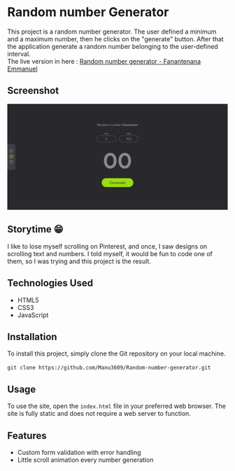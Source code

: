 # Random number Generator

This project is a random number generator. The user defined a minimum and a maximum number, then he clicks on the "generate" button. After that the application generate a random number belonging to the user-defined interval. \
The live version in here : [Random number generator - Fanantenana Emmanuel](https://manu3609.github.io/Random-number-generator/)

## Screenshot

![](./assets/images/Random-number-generator-Fanantenana-Emmanuel.png)

## Storytime 😁

I like to lose myself scrolling on Pinterest, and once, I saw designs on scrolling text and numbers. I told myself, it would be fun to code one of them, so I was trying and this project is the result.

## Technologies Used

- HTML5
- CSS3
- JavaScript

## Installation

To install this project, simply clone the Git repository on your local machine.

`git clone https://github.com/Manu3609/Random-number-generator.git`


## Usage

To use the site, open the `index.html` file in your preferred web browser. The site is fully static and does not require a web server to function.

## Features

- Custom form validation with error handling
- Little scroll animation every number generation
